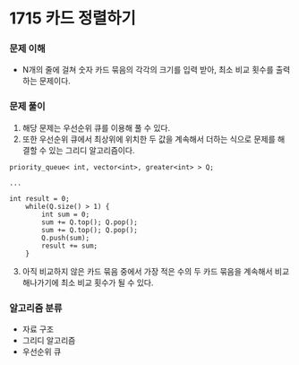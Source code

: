 # 1715 카드 정렬하기

### 문제 이해
* N개의 줄에 걸쳐 숫자 카드 묶음의 각각의 크기를 입력 받아, 최소 비교 횟수를 출력하는 문제이다.

### 문제 풀이
1. 해당 문제는 우선순위 큐를 이용해 풀 수 있다.
2. 또한 우선순위 큐에서 최상위에 위치한 두 값을 계속해서 더하는 식으로 문제를 해결할 수 있는 그리디 알고리즘이다.
```
priority_queue< int, vector<int>, greater<int> > Q;

...

int result = 0;
	while(Q.size() > 1) {
		int sum = 0;
		sum += Q.top(); Q.pop();
		sum += Q.top(); Q.pop();
		Q.push(sum);
		result += sum;
	}
```
3. 아직 비교하지 않은 카드 묶음 중에서 가장 적은 수의 두 카드 묶음을 계속해서 비교해나가기에 최소 비교 횟수가 될 수 있다.

### 알고리즘 분류
* 자료 구조
* 그리디 알고리즘
* 우선순위 큐
